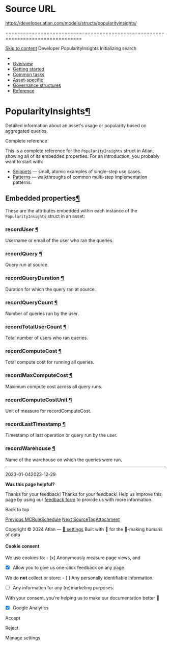 # Source URL
https://developer.atlan.com/models/structs/popularityinsights/

================================================================================

<!--
canonical: https://developer.atlan.com/models/structs/popularityinsights/
meta-content-security-policy: object-src 'none'; base-uri 'self'; manifest-src 'self'; media-src 'self';
meta-description: Dear Developers
meta-generator: mkdocs-1.6.1, mkdocs-material-9.6.14
meta-og-description: Dear Developers
meta-og-image: https://developer.atlan.com/assets/images/social/models/structs/popularityinsights.png
meta-og-image-height: 630
meta-og-image-type: image/png
meta-og-image-width: 1200
meta-og-title: PopularityInsights - Developer
meta-og-type: website
meta-og-url: https://developer.atlan.com/models/structs/popularityinsights/
meta-twitter:card: summary_large_image
meta-twitter:description: Dear Developers
meta-twitter:image: https://developer.atlan.com/assets/images/social/models/structs/popularityinsights.png
meta-twitter:title: PopularityInsights - Developer
meta-viewport: width=device-width,initial-scale=1
title: PopularityInsights - Developer
-->

[Skip to content](#popularityinsights) Developer PopularityInsights Initializing search 

* 
* [Overview](../../..)
* [Getting started](../../../getting-started/)
* [Common tasks](../../../snippets/)
* [Asset\-specific](../../../patterns/)
* [Governance structures](../../../governance/)
* [Reference](../../../reference/)

PopularityInsights[¶](#popularityinsights "Permanent link")
===========================================================

Detailed information about an asset's usage or popularity based on aggregated queries.

Complete reference

This is a complete reference for the `PopularityInsights` struct in Atlan, showing all of its embedded properties. For an introduction, you probably want to start with:

* [Snippets](../../../snippets/) — small, atomic examples of single\-step use cases.
* [Patterns](../../../patterns/) — walkthroughs of common multi\-step implementation patterns.

Embedded properties[¶](#embedded-properties "Permanent link")
-------------------------------------------------------------

These are the attributes embedded within each instance of the `PopularityInsights` struct in an asset:

### recordUser [¶](#recorduser "Permanent link")

Username or email of the user who ran the queries.

### recordQuery [¶](#recordquery "Permanent link")

Query run at source.

### recordQueryDuration [¶](#recordqueryduration "Permanent link")

Duration for which the query ran at source.

### recordQueryCount [¶](#recordquerycount "Permanent link")

Number of queries run by the user.

### recordTotalUserCount [¶](#recordtotalusercount "Permanent link")

Total number of users who ran queries.

### recordComputeCost [¶](#recordcomputecost "Permanent link")

Total compute cost for running all queries.

### recordMaxComputeCost [¶](#recordmaxcomputecost "Permanent link")

Maximum compute cost across all query runs.

### recordComputeCostUnit [¶](#recordcomputecostunit "Permanent link")

Unit of measure for recordComputeCost.

### recordLastTimestamp [¶](#recordlasttimestamp "Permanent link")

Timestamp of last operation or query run by the user.

### recordWarehouse [¶](#recordwarehouse "Permanent link")

Name of the warehouse on which the queries were run.

---

2023\-01\-042023\-12\-29

**Was this page helpful?**

Thanks for your feedback! Thanks for your feedback! Help us improve this page by using our [feedback form](https://docs.google.com/forms/d/e/1FAIpQLScfoq7vqEn8S4QvN0ehPp0MRy6WYK5x-okJDqD69lHgoPPWtg/viewform?usp=pp_url&entry.1800719315=/models/structs/popularityinsights/) to provide us with more information. 

Back to top

[Previous MCRuleSchedule](../mcruleschedule/) [Next SourceTagAttachment](../sourcetagattachment/) 

Copyright © 2024 Atlan — [🍪 settings](#__consent) 
Built with 💙 for the 🤖\-making humans of data 

#### Cookie consent

We use cookies to: - [x] Anonymously measure page views, and
- [x] Allow you to give us one\-click feedback on any page.

 We do **not** collect or store: - [ ] Any personally identifiable information.
- [ ] Any information for any (re)marketing purposes.

 With your consent, you're helping us to make our documentation better 💙

- [x] Google Analytics

Accept

Reject

Manage settings

